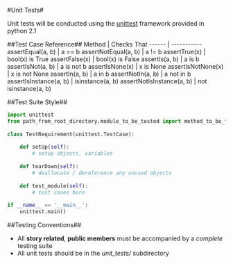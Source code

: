 #Unit Tests#

Unit tests will be conducted using the [unittest](https|//docs.python.org/2/library/unittest.html#module-unittest) framework provided in python 2.1

##Test Case Reference##
Method | Checks That
------ | -----------
assertEqual(a, b)         | a == b
assertNotEqual(a, b)      | a != b
assertTrue(x)             | bool(x) is True
assertFalse(x)            | bool(x) is False
assertIs(a, b)            | a is b
assertIsNot(a, b)         | a is not b
assertIsNone(x)           | x is None
assertIsNotNone(x)        | x is not None
assertIn(a, b)            | a in b
assertNotIn(a, b)         | a not in b
assertIsInstance(a, b)    | isinstance(a, b)
assertNotIsInstance(a, b) | not isinstance(a, b)

##Test Suite Style##
```python
import unittest
from path_from_root_directory.module_to_be_tested import method_to_be_tested
    
class TestRequirement(unittest.TestCase):
    
    def setUp(self):
        # setup objects, variables
    
    def tearDown(self):
        # deallocate / dereference any unused objects
    
    def test_module(self):
        # test cases here
    
if __name__ == '__main__':
    unittest.main()
```
##Testing Conventions##

- All **story related**, **public members** must be accompanied by a *complete* testing suite
- All unit tests should be in the *unit_tests/* subdirectory

